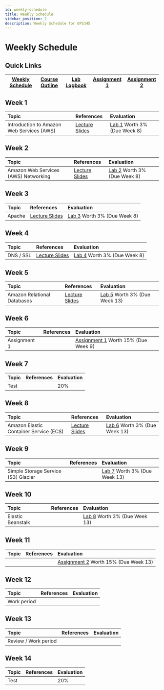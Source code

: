 ```yaml
---
id: weekly-schedule
title: Weekly Schedule
sidebar_position: 2
description: Weekly Schedule for OPS345
---
```


# Weekly Schedule

## Quick Links

| [Weekly Schedule](./weekly-schedule.md) | [Course Outline](https://apps.senecapolytechnic.ca/ssos/findOutline.do?isLoggedIn=&subjectOrAndTitle=%5BOSL740%5D+Administration+of+Open+Source+Systems&schoolCode=0s867160) | [Lab Logbook](/files/OPS345-Logbook-Online.docx)| [Assignment 1](/Assignments/assignment1.md) | [Assignment 2](/Assignments/assignment2.md) |
| --------------------------------------- | ---------------------------------------------------------------------------------------------------------------------------------------------------------------------------- | ------------------------------------------- | ------------------------------------------- | ------------------------------------------- |

## Week 1

| Topic | References | Evaluation |
| :---------------------------------------- | :---------------------------------------------------------------------------------------------------------------------------------------------------------------------------------------- | :--------------------------------------------- |
| Introduction to Amazon Web Services (AWS) | [Lecture Slides](https://docs.google.com/presentation/d/e/2PACX-1vSrlrD8lt2yEyQI-wOYKyYmrgggakrHbRMZE9kO5p3QsaGmZ4ZoaqVO4mFBmjm6FqPpzH-h1qIU94XM/pub?start=false&loop=false&delayms=3000) | [Lab 1](Labs/lab1.md) Worth 3% (Due Week 8) |

## Week 2

| Topic | References | Evaluation |
| :----------------------------------- | :--------- | :--------------------------------------------- |
| Amazon Web Services (AWS) Networking | [Lecture Slides](https://docs.google.com/presentation/d/e/2PACX-1vTWuaBNISazd1LbdGZoYc_lzzzJUnl-isqwvhQKmUueXRSGBgjia4SQASPNfdx23vWMwOvMJpMvoq83/pub?start=false&loop=false&delayms=3000)           | [Lab 2](Labs/lab2.md) Worth 3% (Due Week 8) |

## Week 3

| Topic  | References | Evaluation |
| :----- | :---------------------------------------------------------------------------------------------------------------------------------------------------------------------------------------- | :--------------------------------------------- |
| Apache | [Lecture Slides](https://docs.google.com/presentation/d/e/2PACX-1vQD3Yu2fB2HcDs7wa_Ey75J7hJB1q0pp_0RH_r0UBnDVXe5dlGzq2bMsi1pTZsrLN-26cSVXt9390zw/pub?start=false&loop=false&delayms=3000) | [Lab 3](Labs/lab3.md) Worth 3% (Due Week 8) |

## Week 4

| Topic | References | Evaluation |
| :--------------------------------------------------- | :--------- | :--------------------------------------------- |
| DNS / SSL | [Lecture Slides](https://docs.google.com/presentation/d/e/2PACX-1vT1vLYHKWjbSgQhLpNnfMuByNANCwiimDxgyMO82T9tN_xpw0kxe094AGVajYBr0gAOUY-9pF4Gwm1P/pub?start=false&loop=false&delayms=3000) | [Lab 4](Labs/lab4.md) Worth 3% (Due Week 8) |

## Week 5

| Topic | References | Evaluation |
| :-------------------------- | :--------- | :---------------------------------------------- |
| Amazon Relational Databases | [Lecture Slides](https://docs.google.com/presentation/d/e/2PACX-1vSDWWo1uzgGjcIyWw2IzdL0Ylz32PqYNatDIINKchY1YsrIar6rizMLlYWYmqckK6YZ2LgVmdo1UUGJ/pub?start=false&loop=false&delayms=3000) | [Lab 5](Labs/lab5.md) Worth 3% (Due Week 13) |

## Week 6

| Topic | References | Evaluation |
| :----------- | :--------- | :------------------------------------------------------------------ |
| Assignment 1 |            | [Assignment 1](Assignments/assignment1.md) Worth 15% (Due Week 9) |

## Week 7

| Topic | References | Evaluation |
| :---- | :--------- | :--------- |
| Test  |            | 20%        |

## Week 8

| Topic | References | Evaluation |
| :------ | :--------- | :---------------------------------------------- |
| Amazon Elastic Container Service (ECS) | [Lecture Slides](https://docs.google.com/presentation/d/e/2PACX-1vTgUP9JhMAa-ZcbneqU3F7gVLQ0fOzxF0y0AVwFjHf-iCFcqq8IfkdjHFVttSw2xfcuB5jC0XrBOEex/pub?start=false&loop=false&delayms=3000)           | [Lab 6](Labs/lab6.md) Worth 3% (Due Week 13) |

## Week 9

| Topic | References | Evaluation |
| :--------- | :--------- | :---------------------------------------------- |
| Simple Storage Service (S3) Glacier |            | [Lab 7](Labs/lab7.md) Worth 3% (Due Week 13) |

## Week 10

| Topic | References | Evaluation |
| :---------------------- | :--------- | :---------------------------------------------- |
| Elastic Beanstalk |            | [Lab 8](Labs/lab8.md) Worth 3% (Due Week 13) |

## Week 11

| Topic | References | Evaluation |
| :---- | :--------- | :------------------------------------------------------------------- |
|       |            | [Assignment 2](Assignments/assignment2.md) Worth 15% (Due Week 13) |

## Week 12

| Topic | References | Evaluation |
| :---------- | :--------- | :--------- |
| Work period |            |            |

## Week 13

| Topic | References | Evaluation |
| :------------------- | :--------- | :--------- |
| Review / Work period |            |            |

## Week 14

| Topic | References | Evaluation |
| :---- | :--------- | :--------- |
| Test  |            | 20%        |
